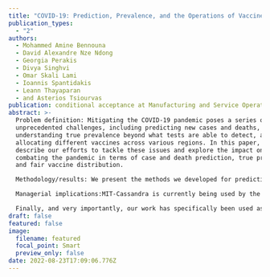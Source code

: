 ```yaml
---
title: "COVID-19: Prediction, Prevalence, and the Operations of Vaccine Allocation"
publication_types:
  - "2"
authors:
  - Mohammed Amine Bennouna
  - David Alexandre Nze Ndong
  - Georgia Perakis
  - Divya Singhvi
  - Omar Skali Lami
  - Ioannis Spantidakis
  - Leann Thayaparan
  - and Asterios Tsiourvas
publication: conditional acceptance at Manufacturing and Service Operations Management
abstract: >-
  Problem definition: Mitigating the COVID-19 pandemic poses a series of
  unprecedented challenges, including predicting new cases and deaths,
  understanding true prevalence beyond what tests are able to detect, and
  allocating different vaccines across various regions. In this paper, we
  describe our efforts to tackle these issues and explore the impact on
  combating the pandemic in terms of case and death prediction, true prevalence
  and fair vaccine distribution. 

  Methodology/results: We present the methods we developed for predicting cases and deaths using a novel ML-based aggregation method to create a single prediction we call MIT-Cassandra. We further incorporate COVID-19 case prediction to determine true prevalence and incorporate this prevalence into an optimization model for efficiently and fairly managing the operations of vaccine allocation. We study the trade-offs of vaccine allocation between different regions, age groups as well as first and second dose distribution of different vaccines. This also allows us to provide insights into how prevalence and exposure of the disease in different parts of the population can affect the distribution of different vaccine doses in a fair way.  

  Managerial implications:MIT-Cassandra is currently being used by the CDC and is consistently among the best performing methods in terms of accuracy, often ranking at the top. In addition, our work has been helping decision makers by predicting how cases and true prevalence of COVID-19 will progress over the next few months in different regions and utilizing the knowledge for vaccine distribution under various operational constraints.  

  Finally, and very importantly, our work has specifically been used as part of a collaboration with MIT's Quest for Intelligence and as part of MIT's process to reopen the institute.
draft: false
featured: false
image:
  filename: featured
  focal_point: Smart
  preview_only: false
date: 2022-08-23T17:09:06.776Z
---
```

